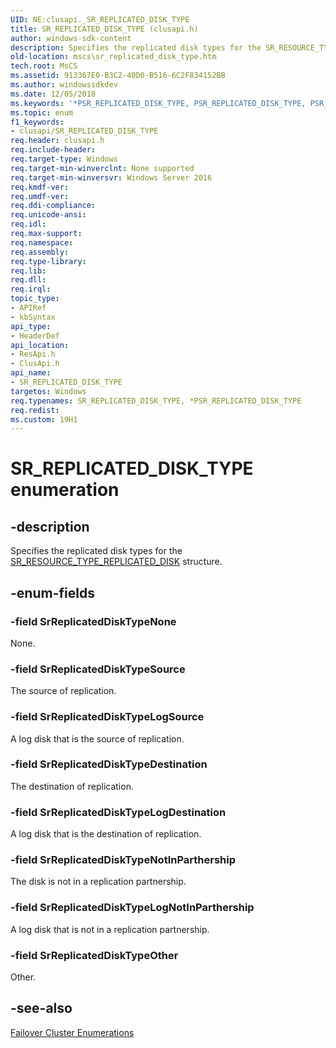 ```yaml
---
UID: NE:clusapi._SR_REPLICATED_DISK_TYPE
title: SR_REPLICATED_DISK_TYPE (clusapi.h)
author: windows-sdk-content
description: Specifies the replicated disk types for the SR_RESOURCE_TYPE_REPLICATED_DISK structure.
old-location: mscs\sr_replicated_disk_type.htm
tech.root: MsCS
ms.assetid: 913367E0-B3C2-40D0-B516-6C2F834152BB
ms.author: windowssdkdev
ms.date: 12/05/2018
ms.keywords: '*PSR_REPLICATED_DISK_TYPE, PSR_REPLICATED_DISK_TYPE, PSR_REPLICATED_DISK_TYPE enumeration pointer [Failover Cluster], SR_REPLICATED_DISK_TYPE, SR_REPLICATED_DISK_TYPE enumeration [Failover Cluster], SrReplicatedDiskTypeDestination, SrReplicatedDiskTypeLogDestination, SrReplicatedDiskTypeLogNotInParthership, SrReplicatedDiskTypeLogSource, SrReplicatedDiskTypeNone, SrReplicatedDiskTypeNotInParthership, SrReplicatedDiskTypeOther, SrReplicatedDiskTypeSource, clusapi/PSR_REPLICATED_DISK_TYPE, clusapi/SR_REPLICATED_DISK_TYPE, clusapi/SrReplicatedDiskTypeDestination, clusapi/SrReplicatedDiskTypeLogDestination, clusapi/SrReplicatedDiskTypeLogNotInParthership, clusapi/SrReplicatedDiskTypeLogSource, clusapi/SrReplicatedDiskTypeNone, clusapi/SrReplicatedDiskTypeNotInParthership, clusapi/SrReplicatedDiskTypeOther, clusapi/SrReplicatedDiskTypeSource, mscs.sr_replicated_disk_type, resapi/PSR_REPLICATED_DISK_TYPE, resapi/SR_REPLICATED_DISK_TYPE, resapi/SrReplicatedDiskTypeDestination, resapi/SrReplicatedDiskTypeLogDestination, resapi/SrReplicatedDiskTypeLogNotInParthership, resapi/SrReplicatedDiskTypeLogSource, resapi/SrReplicatedDiskTypeNone, resapi/SrReplicatedDiskTypeNotInParthership, resapi/SrReplicatedDiskTypeOther, resapi/SrReplicatedDiskTypeSource'
ms.topic: enum
f1_keywords:
- clusapi/SR_REPLICATED_DISK_TYPE
req.header: clusapi.h
req.include-header: 
req.target-type: Windows
req.target-min-winverclnt: None supported
req.target-min-winversvr: Windows Server 2016
req.kmdf-ver: 
req.umdf-ver: 
req.ddi-compliance: 
req.unicode-ansi: 
req.idl: 
req.max-support: 
req.namespace: 
req.assembly: 
req.type-library: 
req.lib: 
req.dll: 
req.irql: 
topic_type:
- APIRef
- kbSyntax
api_type:
- HeaderDef
api_location:
- ResApi.h
- ClusApi.h
api_name:
- SR_REPLICATED_DISK_TYPE
targetos: Windows
req.typenames: SR_REPLICATED_DISK_TYPE, *PSR_REPLICATED_DISK_TYPE
req.redist: 
ms.custom: 19H1
---
```


# SR_REPLICATED_DISK_TYPE enumeration


## -description


Specifies the replicated disk types for the <a href="https://docs.microsoft.com/windows/desktop/api/clusapi/ns-clusapi-sr_resource_type_replicated_disk">SR_RESOURCE_TYPE_REPLICATED_DISK</a> structure.


## -enum-fields




### -field SrReplicatedDiskTypeNone

None.


### -field SrReplicatedDiskTypeSource

The source of replication.


### -field SrReplicatedDiskTypeLogSource

A log disk that is the source of replication.


### -field SrReplicatedDiskTypeDestination

The destination of replication.


### -field SrReplicatedDiskTypeLogDestination

A log disk that is the destination of replication.


### -field SrReplicatedDiskTypeNotInParthership

The disk is not in a replication partnership.


### -field SrReplicatedDiskTypeLogNotInParthership

A log disk that is not in a replication partnership.


### -field SrReplicatedDiskTypeOther

Other.


## -see-also




<a href="https://docs.microsoft.com/previous-versions/windows/desktop/mscs/cluster-enumerations">Failover Cluster Enumerations</a>
 

 

